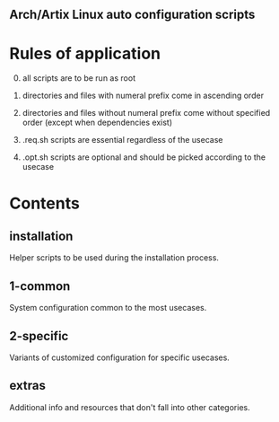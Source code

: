 Arch/Artix Linux auto configuration scripts
--------------------------------------------

# Rules of application

0) all scripts are to be run as root

1) directories and files with numeral prefix come in ascending order

2) directories and files without numeral prefix come without specified order (except when dependencies exist)

3) .req.sh scripts are essential regardless of the usecase

4) .opt.sh scripts are optional and should be picked according to the usecase

# Contents

## installation

Helper scripts to be used during the installation process.

## 1-common

System configuration common to the most usecases.

## 2-specific

Variants of customized configuration for specific usecases.

## extras

Additional info and resources that don't fall into other categories.


